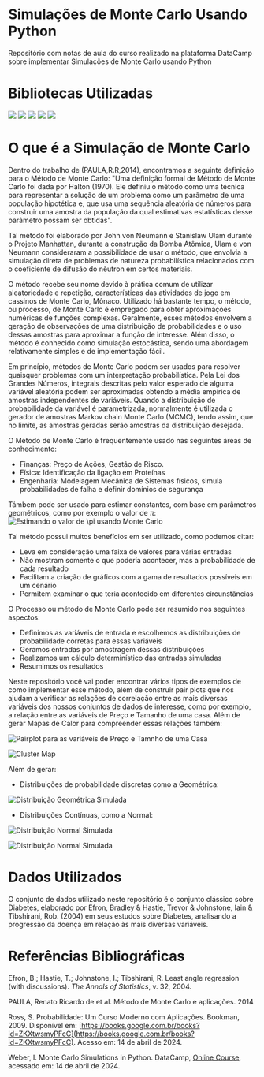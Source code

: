 # Simulações de Monte Carlo Usando Python 
Repositório com notas de aula do curso realizado na plataforma DataCamp sobre implementar Simulações de Monte Carlo usando Python
# Bibliotecas Utilizadas 
  <img src="https://img.shields.io/badge/Numpy-4F0599?style=for-the-badge&logo=numpy&logoColor=white" />
  <img src="https://img.shields.io/badge/Pandas-2C2D72?style=for-the-badge&logo=pandas&logoColor=white" />
  <img src="https://img.shields.io/badge/SciPy-654FF0?style=for-the-badge&logo=SciPy&logoColor=white" />
  <img src="https://img.shields.io/badge/scikit_learn-F7931E?style=for-the-badge&logo=scikit-learn&logoColor=white" /> 
  <img src="https://img.shields.io/badge/Colab-F9AB00?style=for-the-badge&logo=googlecolab&color=525252"/>

# O que é a Simulação de Monte Carlo 

Dentro do trabalho de (PAULA,R.R,2014), encontramos a seguinte definição para o Método de Monte Carlo: "Uma definição formal de Método de Monte Carlo foi dada por Halton (1970). Ele definiu o método como uma técnica para representar a solução de um problema como um parâmetro de uma população hipotética e, que usa uma sequência aleatória de números
para construir uma amostra da população da qual estimativas estatísticas desse parâmetro possam ser obtidas". 

Tal método foi elaborado por John von Neumann e Stanislaw Ulam durante o Projeto Manhattan, durante a construção da Bomba Atômica, Ulam e von Neumann consideraram a possibilidade de usar o método, que envolvia a simulação direta de problemas de natureza probabilística relacionados com o coeficiente de difusão do nêutron em certos materiais. 

O método recebe seu nome devido à prática comum de utilizar aleatoriedade e repetição, características das atividades de jogo em cassinos de Monte Carlo, Mônaco. Utilizado há bastante tempo, o método, ou processo, de Monte Carlo é empregado para obter aproximações numéricas de funções complexas. Geralmente, esses métodos envolvem a geração de observações de uma distribuição de probabilidades e o uso dessas amostras para aproximar a função de interesse. Além disso, o método é conhecido como simulação estocástica, sendo uma abordagem relativamente simples e de implementação fácil.

Em princípio, métodos de Monte Carlo podem ser usados para resolver quaisquer problemas com um interpretação probabilística. Pela Lei dos Grandes Números, integrais descritas pelo valor esperado de alguma variável aleatória podem ser aproximadas obtendo a média empírica de amostras independentes de variáveis. Quando a distribuição de probabilidade da variável é parametrizada, normalmente é utilizada o gerador de amostras Markov chain Monte Carlo (MCMC), tendo assim, que no limite, as amostras geradas serão amostras da distribuição desejada.

O Método de Monte Carlo é frequentemente usado nas seguintes áreas de conhecimento: 
* Finanças: Preço de Ações, Gestão de Risco.
* Física: Identificação da ligação em Proteínas
* Engenharia: Modelagem Mecânica de Sistemas físicos, simula probabilidades de falha e definir domínios de segurança

Támbem pode ser usado para estimar constantes, com base em parâmetros geométricos, como por exemplo o valor de $\pi$:
![Estimando o valor de $\pi$ usando Monte Carlo](https://github.com/luizmarioags/Python-Monte-Carlo/blob/main/Imagens/pi.png)


Tal método possui muitos benefícios em ser utilizado, como podemos citar: 
* Leva em consideração uma faixa de valores para várias entradas
* Não mostram somente o que poderia acontecer, mas a probabilidade de cada resultado
* Facilitam a criação de gráficos com a gama de resultados possíveis em um cenário
* Permitem examinar o que teria acontecido em diferentes circunstâncias

O Processo ou método de Monte Carlo pode ser resumido nos seguintes aspectos: 
* Definimos as variáveis de entrada e escolhemos as distribuições de probabilidade corretas para essas variáveis
* Geramos entradas por amostragem dessas distribuições
* Realizamos um cálculo determinístico das entradas simuladas
* Resumimos os resultados

Neste repositório você vai poder encontrar vários tipos de exemplos de como implementar esse método, além de construir pair plots que nos ajudam a verificar as relações de correlação entre as mais diversas variáveis dos nossos conjuntos de dados de interesse, como por exemplo, a relação entre as variáveis de Preço e Tamanho de uma casa. Além de gerar Mapas de Calor para compreender essas relações também:

![Pairplot para as variáveis de Preço e Tamnho de uma Casa](https://github.com/luizmarioags/Python-Monte-Carlo/blob/main/Imagens/normal_multivariada_pairplot.png)

![Cluster Map](https://github.com/luizmarioags/Python-Monte-Carlo/blob/main/Imagens/cluster_correlacao.png)

Além de gerar: 
* Distribuições de probabilidade discretas como a Geométrica:

![Distribuição Geométrica Simulada](https://github.com/luizmarioags/Python-Monte-Carlo/blob/main/Imagens/dist_geometrica.png)

* Distribuições Contínuas, como a Normal:

![Distribuição Normal Simulada](https://github.com/luizmarioags/Python-Monte-Carlo/blob/main/Imagens/dist_normal.png)

![Distribuição Normal Simulada](https://github.com/luizmarioags/Python-Monte-Carlo/blob/main/Imagens/sim_alturas.png)

# Dados Utilizados
O conjunto de dados utilizado neste repositório é o conjunto clássico sobre Diabetes, elaborado por Efron, Bradley & Hastie, Trevor & Johnstone, Iain & Tibshirani, Rob. (2004) em seus estudos sobre Diabetes, analisando  a progressão da doença em relação às mais diversas variáveis.

# **Referências Bibliográficas**

Efron, B.; Hastie, T.; Johnstone, I.; Tibshirani, R. Least angle regression (with discussions). *The Annals of Statistics*, v. 32, 2004.

PAULA, Renato Ricardo de et al. Método de Monte Carlo e aplicações. 2014

Ross, S. Probabilidade: Um Curso Moderno com Aplicações. Bookman, 2009. Disponível em: [https://books.google.com.br/books?id=ZKXtwsmyPFcC](https://books.google.com.br/books?id=ZKXtwsmyPFcC). Acesso em: 14 de abril de 2024.

Weber, I. Monte Carlo Simulations in Python. DataCamp, [Online Course](https://www.datacamp.com/courses/monte-carlo-simulations-in-python), acessado em: 14 de abril de 2024.
